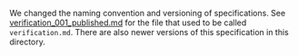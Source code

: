 We changed the naming convention and versioning of specifications. 
See [verification_001_published.md](./verification_001_published.md)
for the file that used to be called `verification.md`. There are also newer
versions of this specification in this directory.